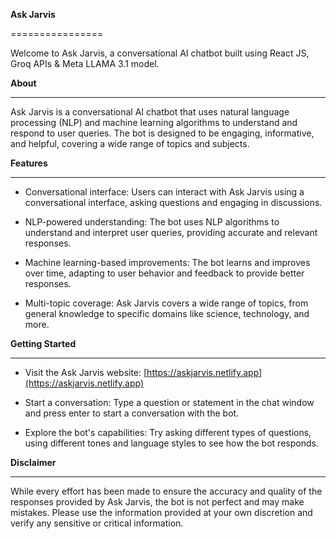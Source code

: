 **Ask Jarvis**

================

Welcome to Ask Jarvis, a conversational AI chatbot built using React JS, Groq APIs & Meta LLAMA 3.1 model.

**About**

---

Ask Jarvis is a conversational AI chatbot that uses natural language processing (NLP) and machine learning algorithms to understand and respond to user queries. The bot is designed to be engaging, informative, and helpful, covering a wide range of topics and subjects.

**Features**

---

- Conversational interface: Users can interact with Ask Jarvis using a conversational interface, asking questions and engaging in discussions.

- NLP-powered understanding: The bot uses NLP algorithms to understand and interpret user queries, providing accurate and relevant responses.

- Machine learning-based improvements: The bot learns and improves over time, adapting to user behavior and feedback to provide better responses.

- Multi-topic coverage: Ask Jarvis covers a wide range of topics, from general knowledge to specific domains like science, technology, and more.

**Getting Started**

---

- Visit the Ask Jarvis website: [https://askjarvis.netlify.app](https://askjarvis.netlify.app)

- Start a conversation: Type a question or statement in the chat window and press enter to start a conversation with the bot.

- Explore the bot's capabilities: Try asking different types of questions, using different tones and language styles to see how the bot responds.

**Disclaimer**

---

While every effort has been made to ensure the accuracy and quality of the responses provided by Ask Jarvis, the bot is not perfect and may make mistakes. Please use the information provided at your own discretion and verify any sensitive or critical information.
